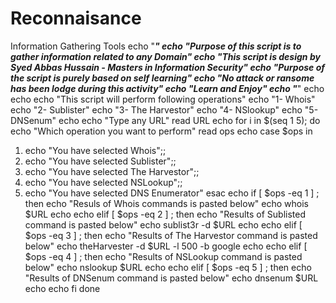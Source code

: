 # Reconnaisance
Information Gathering Tools
echo "_________________________________________________________________________________"
echo "Purpose of this script is to gather information related to any Domain"
echo "This script is design by Syed Abbas Hussain - Masters in Information Security"
echo "Purpose of the script is purely based on self learning"
echo "No attack or ransome has been lodge during this activity"
echo "Learn and Enjoy"
echo "_________________________________________________________________________________"
echo
echo
echo "This script will perform following operations"
echo "1- Whois"
echo "2- Sublister"
echo "3- The Harvestor"
echo "4- NSlookup"
echo "5- DNSenum"
echo
echo "Type any URL"
read URL
echo
for i in $(seq 1 5); do
echo "Which operation you want to perform"
read ops
echo
case $ops in
1) echo "You have selected Whois";;
2) echo "You have selected Sublister";;
3) echo "You have selected The Harvestor";;
4) echo "You have selected NSLookup";;
5) echo "You have selected DNS Enumerator"
esac
echo
if [ $ops -eq 1 ] ; then
echo "Resuls of Whois commands is pasted below"
echo
whois $URL
echo
echo
elif [ $ops -eq 2 ] ; then
echo "Results of Sublisted command is pasted below"
echo
sublist3r -d $URL
echo
echo
elif [ $ops -eq 3 ] ; then
echo "Results of The Harvestor command is pasted below"
echo
theHarvester -d $URL -l 500 -b google
echo
echo
elif [ $ops -eq 4 ] ; then
echo "Results of NSLookup command is pasted below"
echo
nslookup $URL
echo
echo
elif [ $ops -eq 5 ] ; then
echo "Results of DNSenum command is pasted below"
echo
dnsenum $URL
echo
echo
fi
done
